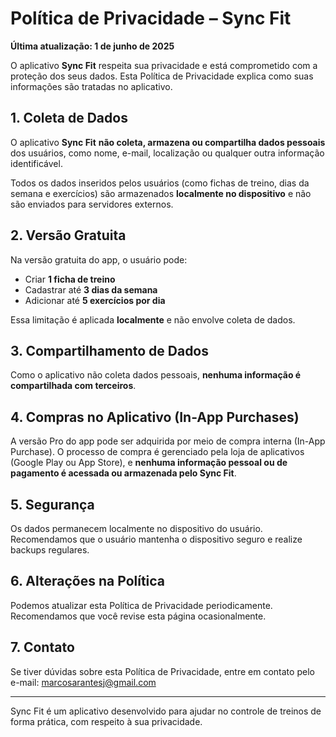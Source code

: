 # Política de Privacidade – Sync Fit

**Última atualização: 1 de junho de 2025**

O aplicativo **Sync Fit** respeita sua privacidade e está comprometido com a proteção dos seus dados. Esta Política de Privacidade explica como suas informações são tratadas no aplicativo.

## 1. Coleta de Dados

O aplicativo **Sync Fit** **não coleta, armazena ou compartilha dados pessoais** dos usuários, como nome, e-mail, localização ou qualquer outra informação identificável.

Todos os dados inseridos pelos usuários (como fichas de treino, dias da semana e exercícios) são armazenados **localmente no dispositivo** e não são enviados para servidores externos.

## 2. Versão Gratuita

Na versão gratuita do app, o usuário pode:

- Criar **1 ficha de treino**
- Cadastrar até **3 dias da semana**
- Adicionar até **5 exercícios por dia**

Essa limitação é aplicada **localmente** e não envolve coleta de dados.

## 3. Compartilhamento de Dados

Como o aplicativo não coleta dados pessoais, **nenhuma informação é compartilhada com terceiros**.

## 4. Compras no Aplicativo (In-App Purchases)

A versão Pro do app pode ser adquirida por meio de compra interna (In-App Purchase). O processo de compra é gerenciado pela loja de aplicativos (Google Play ou App Store), e **nenhuma informação pessoal ou de pagamento é acessada ou armazenada pelo Sync Fit**.

## 5. Segurança

Os dados permanecem localmente no dispositivo do usuário. Recomendamos que o usuário mantenha o dispositivo seguro e realize backups regulares.

## 6. Alterações na Política

Podemos atualizar esta Política de Privacidade periodicamente. Recomendamos que você revise esta página ocasionalmente.

## 7. Contato

Se tiver dúvidas sobre esta Política de Privacidade, entre em contato pelo e-mail: marcosarantesj@gmail.com

---

Sync Fit é um aplicativo desenvolvido para ajudar no controle de treinos de forma prática, com respeito à sua privacidade.
